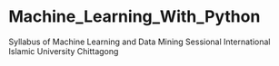 # Machine_Learning_With_Python
Syllabus of Machine Learning and Data Mining Sessional
International Islamic University Chittagong

